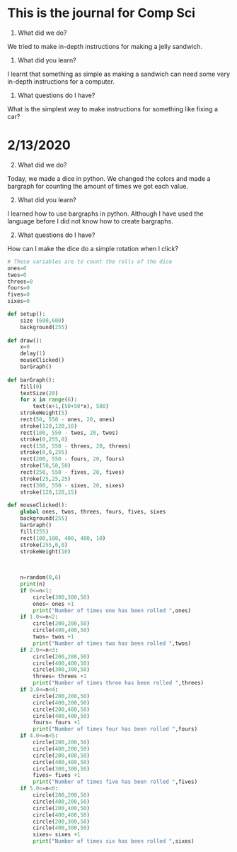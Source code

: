 # This is the journal for Comp Sci

1. What did we do?

We tried to make in-depth instructions for making a jelly sandwich.

1. What did you learn?

I learnt that something as simple as making a sandwich can need some very in-depth instructions for a computer.

1. What questions do I have?

What is the simplest way to make instructions for something like fixing a car?

# 2/13/2020

2. What did we do?

Today, we made a dice in python. We changed the colors and made a bargraph for counting the amount of times we got each value.

2. What did you learn?

I learned how to use bargraphs in python. Although I have used the language before I did not know how to create bargraphs.

2. What questions do I have?

How can I make the dice do a simple rotation when I click?

```.py
# These variables are to count the rolls of the dice
ones=0
twos=0
threes=0
fours=0
fives=0
sixes=0

def setup():
    size (600,600)
    background(255)
    
def draw():
    x=0
    delay(1)
    mouseClicked()
    barGraph()
    
def barGraph():
    fill(0)
    textSize(20)
    for x in range(6):
        text(x+1,(50+50*x), 580)
    strokeWeight(5)
    rect(50, 550 - ones, 20, ones)
    stroke(120,120,10)
    rect(100, 550 - twos, 20, twos)
    stroke(0,255,0)
    rect(150, 550 - threes, 20, threes)
    stroke(0,0,255)
    rect(200, 550 - fours, 20, fours)
    stroke(50,50,50)
    rect(250, 550 - fives, 20, fives)
    stroke(25,25,25)
    rect(300, 550 - sixes, 20, sixes)
    stroke(120,120,15)
    
def mouseClicked():
    global ones, twos, threes, fours, fives, sixes
    background(255)
    barGraph()
    fill(255)
    rect(100,100, 400, 400, 10)
    stroke(255,0,0)
    strokeWeight(10)

    
    
    n=random(0,6)
    print(n)
    if 0<=n<1:
        circle(300,300,50)
        ones= ones +1
        print("Number of times one has been rolled ",ones)
    if 1.0<=n<2:
        circle(200,200,50)
        circle(400,400,50)
        twos= twos +1
        print("Number of times two has been rolled ",twos)
    if 2.0<=n<3:
        circle(200,200,50)
        circle(400,400,50)
        circle(300,300,50)
        threes= threes +1
        print("Number of times three has been rolled ",threes)
    if 3.0<=n<4:
        circle(200,200,50)
        circle(400,200,50)
        circle(200,400,50)
        circle(400,400,50)
        fours= fours +1
        print("Number of times four has been rolled ",fours)
    if 4.0<=n<5:
        circle(200,200,50)
        circle(400,200,50)
        circle(200,400,50)
        circle(400,400,50)
        circle(300,300,50)
        fives= fives +1
        print("Number of times five has been rolled ",fives)
    if 5.0<=n<6:
        circle(200,200,50)
        circle(400,200,50)
        circle(200,400,50)
        circle(400,400,50)
        circle(200,300,50)
        circle(400,300,50)
        sixes= sixes +1
        print("Number of times six has been rolled ",sixes)
```
